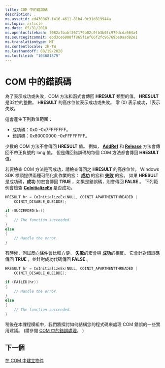 ```yaml
---
title: COM 中的錯誤碼
description: .
ms.assetid: ed430863-f416-4611-81b4-0c31d819944a
ms.topic: article
ms.date: 05/31/2018
ms.openlocfilehash: f082afbabf367179b02c0fb3b0fc979dcda664a4
ms.sourcegitcommit: ebd3ce6908ff865f1ef66f2fc96769be0aad82e1
ms.translationtype: MT
ms.contentlocale: zh-TW
ms.lasthandoff: 08/19/2020
ms.locfileid: "103681879"
---
```

# <a name="error-codes-in-com"></a>COM 中的錯誤碼

為了表示成功或失敗，COM 方法和函式會傳回 **HRESULT** 類型的值。 **HRESULT** 是32位的整數。 **HRESULT** 的高序位位表示成功或失敗。 零 (0) 表示成功，1表示失敗。

這會產生下列數值範圍：

-   成功碼：0x0 –0x7FFFFFFF。
-   錯誤碼：0x80000000 –0xFFFFFFFF。

少數的 COM 方法不會傳回 **HRESULT** 值。 例如， [**AddRef**](/windows/desktop/api/unknwn/nf-unknwn-iunknown-addref) 和 [**Release**](/windows/desktop/api/unknwn/nf-unknwn-iunknown-release) 方法會傳回不帶正負號的 long 值。 但是傳回錯誤碼的每個 COM 方法都會傳回 **HRESULT** 值。

若要檢查 COM 方法是否成功，請檢查傳回之 **HRESULT** 的高序位位。 Windows SDK 標頭提供兩種可簡化此作業的宏： [**成功**](/windows/desktop/api/winerror/nf-winerror-succeeded) 的宏和 [**失敗**](/windows/desktop/api/winerror/nf-winerror-failed) 的宏。 如果 **HRESULT** 是成功碼，**成功** 的宏會傳回 **TRUE** ，如果是錯誤碼，則會傳回 **FALSE** 。 下列範例會檢查 [**CoInitializeEx**](/windows/desktop/api/combaseapi/nf-combaseapi-coinitializeex) 是否成功。


```C++
HRESULT hr = CoInitializeEx(NULL, COINIT_APARTMENTTHREADED | 
    COINIT_DISABLE_OLE1DDE);

if (SUCCEEDED(hr))
{
    // The function succeeded.
}
else
{
    // Handle the error.
}
```



有時候，測試反向條件會比較方便。 [**失敗**](/windows/desktop/api/winerror/nf-winerror-failed)的宏會與 [**成功**](/windows/desktop/api/winerror/nf-winerror-succeeded)的相反。 它會針對錯誤碼傳回 **TRUE** ，並針對成功代碼傳回 **FALSE** 。


```C++
HRESULT hr = CoInitializeEx(NULL, COINIT_APARTMENTTHREADED | 
    COINIT_DISABLE_OLE1DDE);

if (FAILED(hr))
{
    // Handle the error.
}
else
{
    // The function succeeded.
}
```



稍後在本課程模組中，我們將探討如何結構您的程式碼來處理 COM 錯誤的一些實用建議。  (請參閱 [COM 中的錯誤處理](error-handling-in-com.md)。 ) 

## <a name="next"></a>下一個

[在 COM 中建立物件](creating-an-object-in-com.md)

 

 